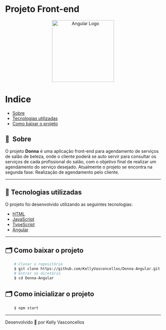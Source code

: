 # Projeto Front-end

<p align="center">
  <a href="https://angular.io/" target="blank"><img src="https://angular.io/assets/images/logos/angular/angular.svg" width="200" alt="Angular Logo" /></a>
</p>

# Indice

- [Sobre](#-sobre)
- [Tecnologias utilizadas](#-tecnologias-utilizadas)
- [Como baixar o projeto](#-como-baixar-o-projeto)

## 🔖&nbsp; Sobre

O projeto **Donna** é uma aplicação front-end para agendamento de serviços de salão de beleza, onde o cliente poderá se auto servir para consultar os serviços de cada profissional do salão, com o objetivo final de realizar um agendamento do serviço desejado. Atualmente o projeto se encontra na segunda fase: Realização de agendamento pelo cliente.

---

## 🚀 Tecnologias utilizadas

O projeto foi desenvolvido utilizando as seguintes tecnologias:

- [HTML](https://developer.mozilla.org/pt-BR/docs/Web/HTML)
- [JavaScript](https://developer.mozilla.org/pt-BR/docs/Web/JavaScript)
- [TypeScript](https://www.typescriptlang.org/)
- [Angular](https://angular.io/)

---

## 🗂 Como baixar o projeto

```bash
    # Clonar o repositório
    $ git clone https://github.com/KellyVasconcellos/Donna-Angular.git
    # Entrar no diretório
    $ cd Donna-Angular
```

## 🗂 Como inicializar o projeto
```bash
    $ npm start

```
---

Desenvolvido 💜 por Kelly Vasconcellos

